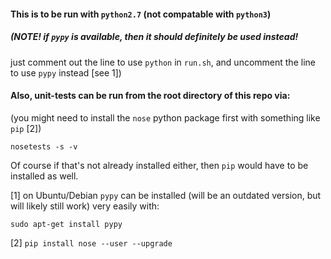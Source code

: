 #### This is to be run with `python2.7` (not compatable with `python3`)

##### (NOTE!  if `pypy` is available, then it should definitely be used instead!
just comment out the line to use `python` in `run.sh`, and uncomment the line to use `pypy` instead [see 1]) 


#### Also, unit-tests can be run from the root directory of this repo via:

(you might need to install the `nose` python package first with something like `pip` [2])

`nosetests -s -v`

Of course if that's not already installed either, then `pip` would have to be installed as well.


[1] on Ubuntu/Debian `pypy` can be installed (will be an outdated version, but will likely still work) very easily with:

`sudo apt-get install pypy`

[2] `pip install nose --user --upgrade`
